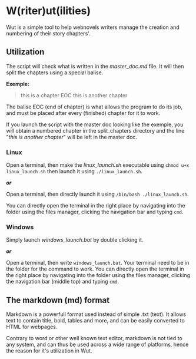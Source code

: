 # W(riter)ut(ilities)

Wut is a simple tool to help webnovels writers manage the creation and numbering of their story chapters'.

## Utilization

The script will check what is written in the *master_doc.md* file. It will then split the chapters using a special balise.

**Exemple:**
> this is a chapter
> EOC
> this is another chapter

The balise EOC (end of chapter) is what allows the program to do its job, and must be placed after every (finished) chapter for it to work.

If you launch the script with the master doc looking like the exemple, you will obtain a numbered chapter in the split_chapters directory and the line "*this is another chapter*" will be left in the master doc.

### Linux
Open a terminal, then make the *linux_launch.sh* executable using `chmod u+x linux_launch.sh` then launch it using `./linux_launch.sh`.

***or***

Open a terminal, then directly launch it using `/bin/bash ./linux_launch.sh`.

You can directly open the terminal in the right place by navigating into the folder using the files manager, clicking the navigation bar and typing `cmd`.

### Windows

Simply launch *windows_launch.bat* by double clicking it.

***or***

Open a terminal, then write `windows_launch.bat`. Your terminal need to be in the folder for the command to work. You can directly open the terminal in the right place by navigating into the folder using the files manager, clicking the navigation bar (middle top) and typing `cmd`.

## The markdown (md) format

Markdown is a powerfull format used instead of simple .txt (text). It allows text to contain title, bold, tables and more, and can be easily converted to HTML for webpages.

Contrary to word or other well known text editor, markdown is not tied to any system, and can thus be used across a wide range of platforms, hence the reason for it's utilization in Wut.
